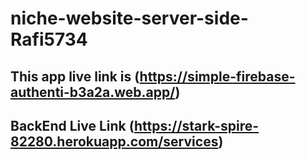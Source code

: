 # niche-website-server-side-Rafi5734
## This app live link is (https://simple-firebase-authenti-b3a2a.web.app/)
## BackEnd Live Link (https://stark-spire-82280.herokuapp.com/services)
